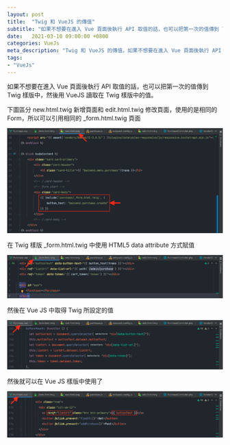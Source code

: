 ```yaml
---
layout: post
title:  "Twig 和 VueJS 的傳值"
subtitle: "如果不想要在進入 Vue 頁面後執行 API 取值的話，也可以把第一次的值傳到 Twig 樣版中，然後用 VueJS 讀取在 Twig 樣版中的值"
date:   2021-03-10 09:00:00 +0800
categories: VueJs
meta_description: "Twig 和 VueJS 的傳值，如果不想要在進入 Vue 頁面後執行 API 取值的話，也可以把第一次的值傳到 Twig 樣版中，然後用 VueJS 讀取在 Twig 樣版中的值"
tags:
- "VueJs"
---
```


如果不想要在進入 Vue 頁面後執行 API 取值的話，也可以把第一次的值傳到 Twig 樣版中，然後用 VueJS 讀取在 Twig 樣版中的值。

下圖區分 new.html.twig 新增頁面和 edit.html.twig 修改頁面，使用的是相同的 Form，所以可以引用相同的 \_form.html.twig 頁面

![](/images/medium/1__KjEYLnfuCEJC__GxWKaOPHw.png)

在 Twig 樣版 \_form.html.twig 中使用 HTML5 data attribute 方式賦值

![](/images/medium/1__GGw4unTw__SWfjvXObD4PbA.png)

然後在 Vue JS 中取得 Twig 所設定的值

![](/images/medium/1__mKGzoYzpMoOiec0RpYULJQ.png)

然後就可以在 Vue JS 樣版中使用了

![](/images/medium/1__9__Xvfev__LAyhYOa5K3OG__w.png)
